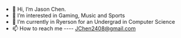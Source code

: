 - 👋 Hi, I’m Jason Chen.  
- 👀 I’m interested in Gaming, Music and Sports
- 🌱 I’m currently in Ryerson for an Undergrad in Computer Science
- 📫 How to reach me ---- JChen2408@gmail.com

<!---
J24Chen/J24Chen is a ✨ special ✨ repository because its `README.md` (this file) appears on your GitHub profile.
You can click the Preview link to take a look at your changes.
--->
